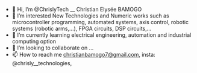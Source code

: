 - 👋 Hi, I’m @ChrislyTech __ Christian Elysée BAMOGO 
- 👀 I’m interested New Technologies and Numeric works such as microcontroller programming, automated systems, axis control, robotic systems (robotic arms,...), FPGA circuits, DSP circuits,...
- 🌱 I’m currently learning electrical engineering, automation and industrial computing option
- 💞️ I’m looking to collaborate on ...
- 📫 How to reach me christianbamogo7@gmail.com, insta: @chrisly__technologies, 

<!---
ChrislyTech/ChrislyTech is a ✨ special ✨ repository because its `README.md` (this file) appears on your GitHub profile.
You can click the Preview link to take a look at your changes.
--->
